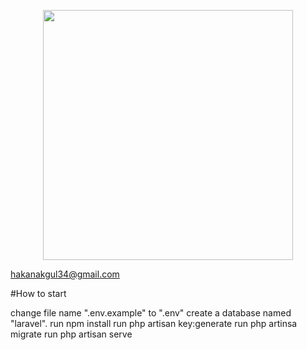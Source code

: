 <p align="center"><a href="https://laravel.com" target="_blank"><img src="https://raw.githubusercontent.com/laravel/art/master/logo-lockup/5%20SVG/2%20CMYK/1%20Full%20Color/laravel-logolockup-cmyk-red.svg" width="400"></a></p>

hakanakgul34@gmail.com

#How to start

change file name ".env.example" to ".env"
create a database named "laravel".
run npm install
run php artisan key:generate
run php artinsa migrate
run php artisan serve
